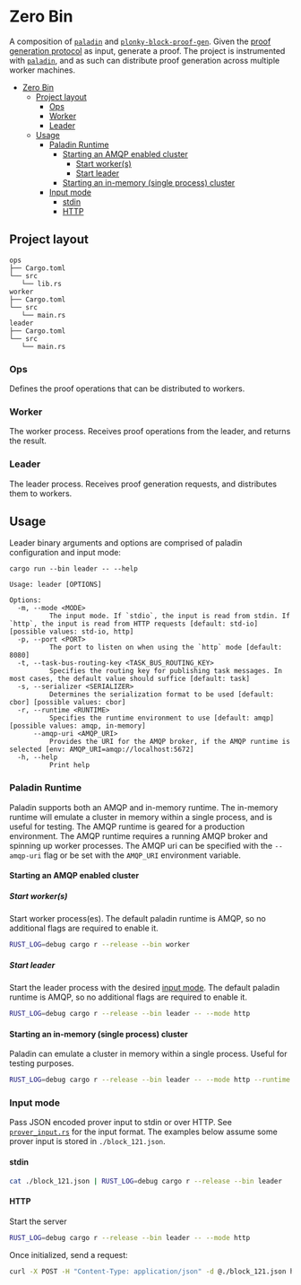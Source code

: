 # Zero Bin

A composition of [`paladin`](https://github.com/0xPolygonZero/paladin) and [`plonky-block-proof-gen`](https://github.com/0xPolygonZero/plonky-block-proof-gen). Given the [proof generation protocol](/leader/src/prover_input.rs) as input, generate a proof. The project is instrumented with [`paladin`](https://github.com/0xPolygonZero/paladin), and as such can distribute proof generation across multiple worker machines.

- [Zero Bin](#zero-bin)
  - [Project layout](#project-layout)
    - [Ops](#ops)
    - [Worker](#worker)
    - [Leader](#leader)
  - [Usage](#usage)
    - [Paladin Runtime](#paladin-runtime)
      - [Starting an AMQP enabled cluster](#starting-an-amqp-enabled-cluster)
        - [Start worker(s)](#start-workers)
        - [Start leader](#start-leader)
      - [Starting an in-memory (single process) cluster](#starting-an-in-memory-single-process-cluster)
    - [Input mode](#input-mode)
      - [stdin](#stdin)
      - [HTTP](#http)


## Project layout
```
ops
├── Cargo.toml
└── src
   └── lib.rs
worker
├── Cargo.toml
└── src
   └── main.rs
leader
├── Cargo.toml
└── src
   └── main.rs
```
### Ops
Defines the proof operations that can be distributed to workers.

### Worker
The worker process. Receives proof operations from the leader, and returns the result.

### Leader
The leader process. Receives proof generation requests, and distributes them to workers.

## Usage

Leader binary arguments and options are comprised of paladin configuration and input mode:
```
cargo run --bin leader -- --help

Usage: leader [OPTIONS]

Options:
  -m, --mode <MODE>
          The input mode. If `stdio`, the input is read from stdin. If `http`, the input is read from HTTP requests [default: std-io] [possible values: std-io, http]
  -p, --port <PORT>
          The port to listen on when using the `http` mode [default: 8080]
  -t, --task-bus-routing-key <TASK_BUS_ROUTING_KEY>
          Specifies the routing key for publishing task messages. In most cases, the default value should suffice [default: task]
  -s, --serializer <SERIALIZER>
          Determines the serialization format to be used [default: cbor] [possible values: cbor]
  -r, --runtime <RUNTIME>
          Specifies the runtime environment to use [default: amqp] [possible values: amqp, in-memory]
      --amqp-uri <AMQP_URI>
          Provides the URI for the AMQP broker, if the AMQP runtime is selected [env: AMQP_URI=amqp://localhost:5672]
  -h, --help
          Print help
```

### Paladin Runtime

Paladin supports both an AMQP and in-memory runtime. The in-memory runtime will emulate a cluster in memory within a single process, and is useful for testing. The AMQP runtime is geared for a production environment. The AMQP runtime requires a running AMQP broker and spinning up worker processes. The AMQP uri can be specified with the `--amqp-uri` flag or be set with the `AMQP_URI` environment variable.

#### Starting an AMQP enabled cluster

##### Start worker(s)

Start worker process(es). The default paladin runtime is AMQP, so no additional flags are required to enable it.

```bash
RUST_LOG=debug cargo r --release --bin worker
```

##### Start leader

Start the leader process with the desired [input mode](#input-mode). The default paladin runtime is AMQP, so no additional flags are required to enable it.

```bash
RUST_LOG=debug cargo r --release --bin leader -- --mode http
```

#### Starting an in-memory (single process) cluster

Paladin can emulate a cluster in memory within a single process. Useful for testing purposes.

```bash
RUST_LOG=debug cargo r --release --bin leader -- --mode http --runtime in-memory
```

### Input mode
Pass JSON encoded prover input to stdin or over HTTP. See [`prover_input.rs`](/leader/src/prover_input.rs) for the input format. The examples below assume some prover input is stored in `./block_121.json`.

#### stdin

```bash
cat ./block_121.json | RUST_LOG=debug cargo r --release --bin leader
```

#### HTTP

Start the server
```bash
RUST_LOG=debug cargo r --release --bin leader -- --mode http
```

Once initialized, send a request:
```bash
curl -X POST -H "Content-Type: application/json" -d @./block_121.json http://localhost:8080/prove
```